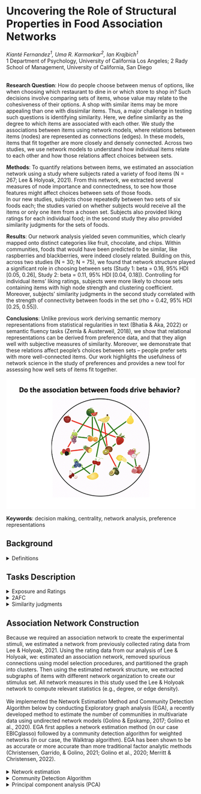 <h1>Uncovering the Role of Structural Properties in Food Association Networks</h1>
<em>Kianté Fernandez<sup>1</sup>, Uma R. Karmarkar<sup>2</sup>, Ian Krajbich<sup>1</sup></em></br>1 Department of Psychology, University of California Los Angeles; 2 Rady School of Management, University of California, San Diego </br> </br>

**Research Question**: How do people choose between menus of options, like when choosing which restaurant to dine in or which store to shop in? Such decisions involve comparing sets of items, whose value may relate to the cohesiveness of their options. A shop with similar items may be more appealing than one with dissimilar items. Thus, a major challenge in testing such questions is identifying similarity. Here, we define similarity as the degree to which items are associated with each other. We study the associations between items using network models, where relations between items (nodes) are represented as connections (edges). In these models, items that fit together are more closely and densely connected. Across two studies, we use network models to understand how individual items relate to each other and how those relations affect choices between sets. </br>

**Methods**: To quantify relations between items, we estimated an association network using a study where subjects rated a variety of food items (N = 267; Lee & Holyoak, 2021). From this network, we extracted several measures of node importance and connectedness, to see how those features might affect choices between sets of those foods.  </br>
In our new studies, subjects chose repeatedly between two sets of six foods each; the studies varied on whether subjects would receive all the items or only one item from a chosen set.  Subjects also provided liking ratings for each individual food; in the second study they also provided similarity judgments for the sets of foods.  </br>

**Results**: Our network analysis yielded seven communities, which clearly mapped onto distinct categories like fruit, chocolate, and chips. Within communities, foods that would have been predicted to be similar, like raspberries and blackberries, were indeed closely related. Building on this, across two studies (N = 30; N = 75), we found that network structure played a significant role in choosing between sets (Study 1: beta = 0.16, 95% HDI [0.05, 0.26], Study 2: beta = 0.11, 95% HDI [0.04, 0.18]). Controlling for individual items’ liking ratings, subjects were more likely to choose sets containing items with high node strength and clustering coefficient. Moreover, subjects’ similarity judgments in the second study correlated with the strength of connectivity between foods in the set (rho = 0.42, 95% HDI [0.25, 0.55]).</br>

**Conclusions**: Unlike previous work deriving semantic memory representations from statistical regularities in text (Bhatia & Aka, 2022) or semantic fluency tasks (Zemla & Austerweil, 2018), we show that relational representations can be derived from preference data, and that they align well with subjective measures of similarity. Moreover, we demonstrate that these relations affect people’s choices between sets – people prefer sets with more well-connected items. Our work highlights the usefulness of network science in the study of preferences and provides a new tool for assessing how well sets of items fit together.</br>

<img src="food_network_icon.png" alt="food association network" title="preference representation of liking preferences">

<b>Keywords</b>: decision making, centrality, network analysis, preference representations

<h2>Background</h2>
<details>
  <summary>Definitions</summary>
   
  **Centrality**</br>
    By constructing a network representation, we are developing a measurement instrument to subsequently investigate its structure. Network modeling approaches allows us to examine different properties of nodes and edges, most commonly focusing on quantifying the “importance” of a node in the graph representation via centrality measures (Borgatti, 2005). That is, the centrality of nodes within a network can be used to inspect the structural importance of different nodes. Prior work suggests that network structure explains a range of behavioral phenomena like language processing (Vitevitch et al., 2014) and creative problem solving (Kenett et al., 2014), as well as in clinical settings like autism spectrum disorder (Kenett et al., 2016) and major depressive disorder (Boschloo et al., 2016). Node centrality, in particular, has been shown to influence decision-making (Dalege, Borsboom, van Harreveld, Waldorp, & van der Maas, 2017).

  **Subgraph**</br>
    We also interested in characterizing how sets of food items are related to one another. Thus, we need to select groups of food items from our larger food association network. More specifically in graph theory terms we are creating induced subgraphs of our association network. Let's say we have a graph $G=(V,E)$, where $V$ is the set of nodes, and $E$ denotes the edges between them. An induced subgraph of $G$ is any graph $S=(V^{*},E^{*})$ such that $V^{*} \subseteq V$ $V$ and $E^{*} \subseteq E$ that also satisfies the additional constraint that the subgraph of $G$ induced by $S$ is a graph that has $S$ as its set of nodes and all the edges of $G$ that have both endpoints in $S$. In words, we are creating sets of induced subgraphs that are formed from a subset of the food items of the food association network while retaining and all of the edges connecting pairs of food items in that subset.
</details>

<h2>Tasks Description</h2>

<details>
    <summary>Exposure and Ratings</summary>
    Participants first passively observed images of 60 individual snack foods. Each food was presented for 750 ms. Then, for each individual snack food, participants were asked to rate how much they would like to eat this food right now. Participants used a mouse to rate their desire to consume each of the 60 snack foods on a scale. The scale appeared to participants to be continuous, and the data was captured in increments of 1 (ranging from 1 to 100). Participants were be told to make the rating on a scale from “Not at all” to a rating of “Very much!” indicating that they really would like to eat the food item right now. Participants were able to revise their rating as many times as they liked before finalizing it. Participants clicked the “continue” button to finalize their value rating response and proceed to the next screen. This process continued for all 60 items.
 </details>

 <details>
    <summary>2AFC</summary>
   Participants completed a binary choice task using the generated sets of foods from the constructed food association network. In each trial, participants were presented with two sets, one on each side of the screen and were instructed to choose their preferred set that they would most prefer to eat. Participants used the F key to choose the set on the left side of the screen and the J key to choose the set on the right side of the screen. Participants were instructed to make selections at their own pace. Each trial was designed so that sets differed in centrality. In addition, no pair of sets was shown more than once. Each trial consisted of two sets from the set of 100 presented in random order. Participants completed a total of 99 and 100 trials in Experiments 1 and 2 & 3 respectively. 
</details>

 <details>
    <summary>Similarity judgments</summary>
    In Experiment 2 and 3, after preforming the rating and choice task, for each of the 100 previously shown sets, participants were asked to assess the preference similarity for each set. For each set, participants were asked to rate: if someone likes one of the foods, how likely is it that they also similarly like the other foods? Participants were told to make the rating on a scale from “Not at all likely” to “Very likely”. Participants used a mouse to rate each item on a scale. The scale appeared to be continuous, and the data was captured with integers ranging from 1 to 100.
</details>

<h2>Association Network Construction</h2>
    Because we required an association network to create the experimental stimuli, we estimated a network from previously collected rating data from Lee & Holyoak, 2021. Using the rating data from our analysis of Lee & Holyoak, we: estimated an association network, removed spurious connections using model selection procedures, and partitioned the graph into clusters. Then using the estimated network structure, we extracted subgraphs of items with different network organization to create our stimulus set. All network measures in this study used the Lee & Holyoak network to compute relevant statistics (e.g., degree, or edge density). </br></br>
    We implemented the Network Estimation Method and Community Detection Algorithm below by conducting Exploratory graph analysis (EGA), a recently developed method to estimate the number of communities in multivariate data using undirected network models (Golino & Epskamp, 2017; Golino et al., 2020). EGA first applies a network estimation method (in our case EBICglasso) followed by a community detection algorithm for weighted networks (in our case, the Walktrap algorithm). EGA has been shown to be as accurate or more accurate than more traditional factor analytic methods (Christensen, Garrido, & Golino, 2021; Golino et al., 2020; Merritt & Christensen, 2022).</br></br>

<details>
  <summary>Network estimation</summary>

    To estimate the network structure, we applied the graphical least absolute shrinkage and selection operator (GLASSO; Friedman, Haste, & Tibshirani, 2008, 2014), which estimates a Gaussian Graphical Model (GGM; Lauritzen, 1996) where nodes (food items) represent variables and edges (partial correlations) represent the conditional dependence between nodes given all other nodes in the network. The least absolute shrinkage and selection operator (LASSO; Tibshirani, 1996) of the GLASSO is a regularization technique that reduces parameter estimates, with some estimates becoming exactly zero. The LASSO uses a parameter called lambda ($\lambda$), which controls the sparsity of the network. When $\lambda$ = 0, the estimates equal the ordinary least squares solution for the partial correlation matrix. Based on previous work in the network psychometrics literature, we computed network models across one hundred values of $\lambda$ and select the model that minimizes the extended Bayesian information criterion (EBIC; Chen & Chen, 2008; Epskamp & Fried, 2018). The EBIC model selection uses a hyperparameter gamma ($\gamma$) to control how much it prefers simpler models (i.e., models with fewer edges; Foygel & Drton, 2010). Larger $\gamma$ values lead to simpler models, while smaller $\gamma$ values lead to denser models. When $\gamma$ = 0, the EBIC equals the Bayesian information criterion. This study follows recommendations from previous work and set $\gamma$ to 0.5 (Epskamp & Fried, 2018).</br></br>
  </details>

<details>

  <summary>Community Detection Algorithm</summary>
    To partition the estimated network into subsets of nodes that are 1) well connected among themselves and 2) relatively well separated from the remaining nodes. We apply the the Walktrap algorithm (Pons & Latapy, 2006; Fortunato, 2010), a commonly applied community detection algorithm in the psychological network literature (Golino & Epskamp, 2017; Golino et al., 2020). The algorithm begins by computing a transition matrix where each element represents the probability of one node traversing to another (based on node strength or the sum of the connections to each node). Random walks are then initiated for a certain number of steps (e.g., 4) using the transition matrix for probable destinations. Using Ward's agglomerative clustering approach (Ward, 1963), each node starts as its own community and merges with adjacent communities (based on squared distances between each community) to minimize the sum of squared distances between other communities. Modularity (Newman, 2006) is then used to determine the optimal partition of communities.</br></br>
</details>

<details>
  <summary>Principal component analysis (PCA)</summary>
    While a range of possible centrality measures is available, people likely do not track or utilize any exact measure of centrality per se but rather the variances reflected by centralities. Furthermore, as the number of centrality measures increases, interpreting each measure in isolation becomes challenging due to issues of multicollinearity and dimensionality. Principal component analysis (PCA) is a statistical technique that can help us understand the importance of any given node rather than relying solely on any single measure of centrality.</br></br>
    PCA linearly transforms input data into an equal number of linearly uncorrelated variables called Principal Components (PCs) that cumulatively account for an additional portion of the remaining data variance (Kambhatla et al., 1997). To reduce the dimensionality of the data, we consider the minimum set of largest PCs, i.e., the principal subspace, that accounts for at least some pre-defined variance threshold (usually in the range of 80%-95% of original data variance) for further analyses.</br></br>
    In our case, by transforming the data into a lower dimensional space, we can facilitate capturing higher-order notions of node importance. Thus, we conducted a PCA to decompose variances in the node metrics into components aligned with network measures. As PC 1 and PC 2 jointly account for more than 80% of the total variances in node parameters under consideration, the PCs act as our network statistic scores for our behavioral analysis. Using the PC scores, we assigned each food item two node importance scores and assessed the effect of node importance by PC 1 and 2 alone or by PCs 1 and 2 combined.</br></br>

<h2>References</h2>

1) Evers, E. R. K., Inbar, Y., & Zeelenberg, M. (2014). Set-fit effects in choice. Journal of Experimental Psychology: General, 143(2), 504–509. https://doi.org/10.1037/a0033343

2) Lee, D. G., & Holyoak, K. J. (2021). Coherence shifts in attribute evaluations. Decision, 8(4), 257. https://doi.org/10.1037/dec0000151

3) Collins, A. M., & Loftus, E. F. (1975). A spreading-activation theory of semantic processing. Psychological Review, 82, 407–428. https://doi.org/10.1037/0033-295X.82.6.407

4) Bhatia, S., & Mullett, T. L. (2018). Similarity and decision time in preferential choice. Quarterly Journal of Experimental Psychology, 71(6), 1276–1280. https://doi.org/10.1177/1747021818763054

5) Evers, E., Park, A., & Lakens, D. (2019). Low Complexity Drives Similarity Judgments Within Bundles of Products. ACR North American Advances.

6) Siew, C. S. Q., Wulff, D. U., Beckage, N. M., & Kenett, Y. N. (2019). Cognitive Network Science: A Review of Research on Cognition through the Lens of Network Representations, Processes, and Dynamics. Complexity, 2019, e2108423. https://doi.org/10.1155/2019/2108423

7) Christensen, A. P., & Golino, H. (2021). Estimating the Stability of Psychological Dimensions via Bootstrap Exploratory Graph Analysis: A Monte Carlo Simulation and Tutorial. Psych, 3(3), Article 3. https://doi.org/10.3390/psych3030032